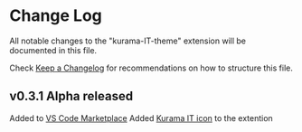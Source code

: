 # Change Log

All notable changes to the "kurama-IT-theme" extension will be documented in this file.

Check [Keep a Changelog](http://keepachangelog.com/) for recommendations on how to structure this file.

## v0.3.1 Alpha released

Added to [VS Code Marketplace]("Marketplace.visualstudio.com")
Added [Kurama IT icon](Kurama-IT_v3/Kurama_v3.png) to the extention
